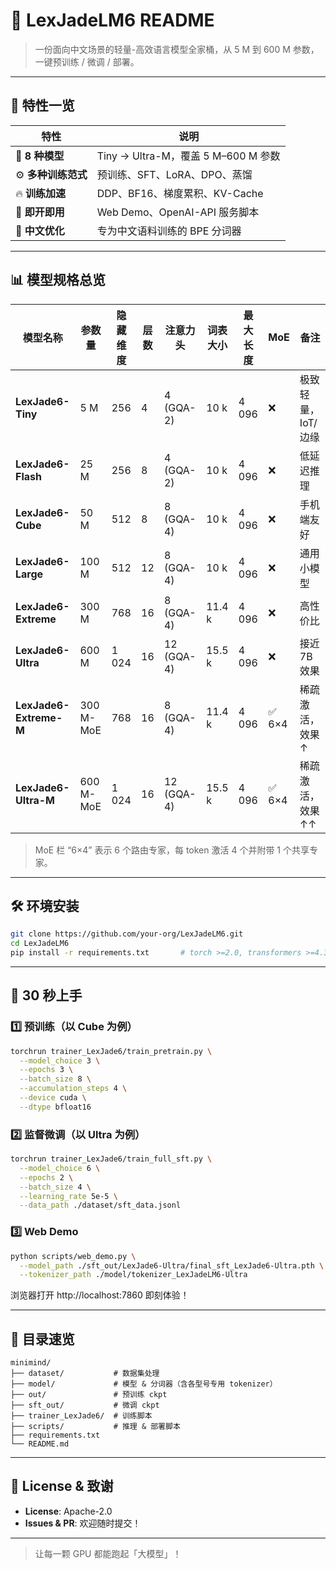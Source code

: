 # 📘 LexJadeLM6 README

> 一份面向中文场景的轻量-高效语言模型全家桶，从 5 M 到 600 M 参数，一键预训练 / 微调 / 部署。

---

## 🌟 特性一览
| 特性 | 说明 |
|---|---|
| 🧩 **8 种模型** | Tiny → Ultra-M，覆盖 5 M–600 M 参数 |
| ⚙️ **多种训练范式** | 预训练、SFT、LoRA、DPO、蒸馏 |
| 🔥 **训练加速** | DDP、BF16、梯度累积、KV-Cache |
| 🚀 **即开即用** | Web Demo、OpenAI-API 服务脚本 |
| 📝 **中文优化** | 专为中文语料训练的 BPE 分词器 |

---

## 📊 模型规格总览

| 模型名称 | 参数量 | 隐藏维度 | 层数 | 注意力头 | 词表大小 | 最大长度 | MoE | 备注 |
|---|---|---|---|---|---|---|---|---|
| **LexJade6-Tiny** | 5 M | 256 | 4 | 4 (GQA-2) | 10 k | 4 096 | ❌ | 极致轻量，IoT/边缘 |
| **LexJade6-Flash** | 25 M | 256 | 8 | 4 (GQA-2) | 10 k | 4 096 | ❌ | 低延迟推理 |
| **LexJade6-Cube** | 50 M | 512 | 8 | 8 (GQA-4) | 10 k | 4 096 | ❌ | 手机端友好 |
| **LexJade6-Large** | 100 M | 512 | 12 | 8 (GQA-4) | 10 k | 4 096 | ❌ | 通用小模型 |
| **LexJade6-Extreme** | 300 M | 768 | 16 | 8 (GQA-4) | 11.4 k | 4 096 | ❌ | 高性价比 |
| **LexJade6-Ultra** | 600 M | 1 024 | 16 | 12 (GQA-4) | 15.5 k | 4 096 | ❌ | 接近 7B 效果 |
| **LexJade6-Extreme-M** | 300 M-MoE | 768 | 16 | 8 (GQA-4) | 11.4 k | 4 096 | ✅ 6×4 | 稀疏激活，效果↑ |
| **LexJade6-Ultra-M** | 600 M-MoE | 1 024 | 16 | 12 (GQA-4) | 15.5 k | 4 096 | ✅ 6×4 | 稀疏激活，效果↑↑ |

> MoE 栏 “6×4” 表示 6 个路由专家，每 token 激活 4 个并附带 1 个共享专家。

---

## 🛠️ 环境安装

```bash
git clone https://github.com/your-org/LexJadeLM6.git
cd LexJadeLM6
pip install -r requirements.txt       # torch >=2.0, transformers >=4.30
```

---

## 🚀 30 秒上手

### 1️⃣ 预训练（以 Cube 为例）
```bash
torchrun trainer_LexJade6/train_pretrain.py \
  --model_choice 3 \
  --epochs 3 \
  --batch_size 8 \
  --accumulation_steps 4 \
  --device cuda \
  --dtype bfloat16
```

### 2️⃣ 监督微调（以 Ultra 为例）
```bash
torchrun trainer_LexJade6/train_full_sft.py \
  --model_choice 6 \
  --epochs 2 \
  --batch_size 4 \
  --learning_rate 5e-5 \
  --data_path ./dataset/sft_data.jsonl
```

### 3️⃣ Web Demo
```bash
python scripts/web_demo.py \
  --model_path ./sft_out/LexJade6-Ultra/final_sft_LexJade6-Ultra.pth \
  --tokenizer_path ./model/tokenizer_LexJadeLM6-Ultra
```
浏览器打开 http://localhost:7860 即刻体验！

---

## 📁 目录速览

```
minimind/
├── dataset/           # 数据集处理
├── model/             # 模型 & 分词器（含各型号专用 tokenizer）
├── out/               # 预训练 ckpt
├── sft_out/           # 微调 ckpt
├── trainer_LexJade6/  # 训练脚本
├── scripts/           # 推理 & 部署脚本
├── requirements.txt
└── README.md
```

---

## 📄 License & 致谢

- **License**: Apache-2.0  
- **Issues & PR**: 欢迎随时提交！

---

> 让每一颗 GPU 都能跑起「大模型」！
